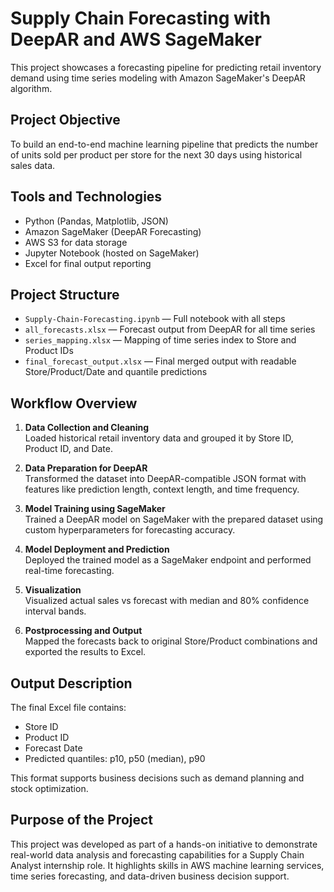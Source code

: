 # Supply Chain Forecasting with DeepAR and AWS SageMaker

This project showcases a forecasting pipeline for predicting retail inventory demand using time series modeling with Amazon SageMaker's DeepAR algorithm.

## Project Objective

To build an end-to-end machine learning pipeline that predicts the number of units sold per product per store for the next 30 days using historical sales data.

## Tools and Technologies

- Python (Pandas, Matplotlib, JSON)
- Amazon SageMaker (DeepAR Forecasting)
- AWS S3 for data storage
- Jupyter Notebook (hosted on SageMaker)
- Excel for final output reporting

## Project Structure

- `Supply-Chain-Forecasting.ipynb` — Full notebook with all steps
- `all_forecasts.xlsx` — Forecast output from DeepAR for all time series
- `series_mapping.xlsx` — Mapping of time series index to Store and Product IDs
- `final_forecast_output.xlsx` — Final merged output with readable Store/Product/Date and quantile predictions

## Workflow Overview

1. **Data Collection and Cleaning**  
   Loaded historical retail inventory data and grouped it by Store ID, Product ID, and Date.

2. **Data Preparation for DeepAR**  
   Transformed the dataset into DeepAR-compatible JSON format with features like prediction length, context length, and time frequency.

3. **Model Training using SageMaker**  
   Trained a DeepAR model on SageMaker with the prepared dataset using custom hyperparameters for forecasting accuracy.

4. **Model Deployment and Prediction**  
   Deployed the trained model as a SageMaker endpoint and performed real-time forecasting.

5. **Visualization**  
   Visualized actual sales vs forecast with median and 80% confidence interval bands.

6. **Postprocessing and Output**  
   Mapped the forecasts back to original Store/Product combinations and exported the results to Excel.

## Output Description

The final Excel file contains:
- Store ID
- Product ID
- Forecast Date
- Predicted quantiles: p10, p50 (median), p90

This format supports business decisions such as demand planning and stock optimization.

## Purpose of the Project

This project was developed as part of a hands-on initiative to demonstrate real-world data analysis and forecasting capabilities for a Supply Chain Analyst internship role. It highlights skills in AWS machine learning services, time series forecasting, and data-driven business decision support.
